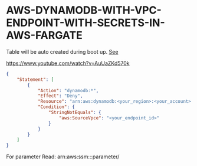 # AWS-DYNAMODB-WITH-VPC-ENDPOINT-WITH-SECRETS-IN-AWS-FARGATE

Table will be auto created during boot up. [See](https://github.com/sureshprajapati076/AWS-DYNAMODB-WITH-VPC-ENDPOINT-WITH-SECRETS-IN-AWS-FARGATE/blob/master/src/main/java/com/prajapati/dynamodb/config/DynamodbConfig.java)

https://www.youtube.com/watch?v=AuUaZKd570k

```json
{
    "Statement": [
        {
            "Action": "dynamodb:*",
            "Effect": "Deny",
            "Resource": "arn:aws:dynamodb:<your_region>:<your_account>:*",
            "Condition": {
                "StringNotEquals": {
                    "aws:SourceVpce": "<your_endpoint_id>"
                }
            }
        }
    ]
}
```

For parameter Read: arn:aws:ssm:<region>:<account-id>:parameter/<parameter-name>
